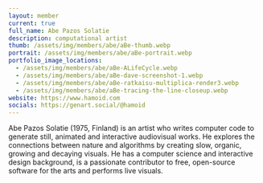 ```yaml
---
layout: member
current: true
full_name: Abe Pazos Solatie
description: computational artist
thumb: /assets/img/members/abe/aBe-thumb.webp
portrait: /assets/img/members/abe/aBe-portrait.webp
portfolio_image_locations:
  - /assets/img/members/abe/aBe-ALifeCycle.webp
  - /assets/img/members/abe/aBe-dave-screenshot-1.webp
  - /assets/img/members/abe/aBe-ratkaisu-multiplica-render3.webp
  - /assets/img/members/abe/aBe-tracing-the-line-closeup.webp
website: https://www.hamoid.com
socials: https://genart.social/@hamoid
---
```

Abe Pazos Solatie (1975, Finland) is an artist who writes computer code to generate still, animated and interactive audiovisual works. He explores the connections between nature and algorithms by creating slow, organic, growing and decaying visuals. He has a computer science and interactive design background, is a passionate contributor to free, open-source software for the arts and performs live visuals.
